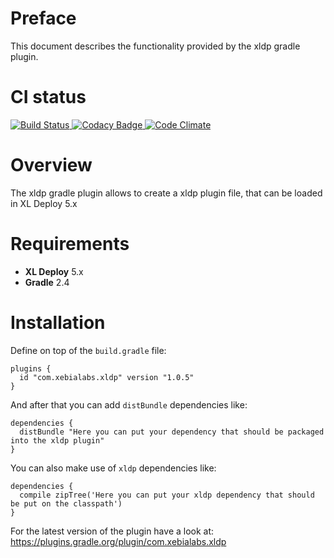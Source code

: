 # Preface #

This document describes the functionality provided by the xldp gradle plugin.

# CI status #

[![Build Status][xldp-gradle-travis-image] ][xldp-gradle-travis-url]
[![Codacy Badge][xldp-gradle-codacy-image] ][xldp-gradle-codacy-url]
[![Code Climate][xldp-gradle-code-climate-image] ][xldp-gradle-code-climate-url]

[xldp-gradle-travis-image]: https://travis-ci.org/xebialabs-community/xldp-gradle-plugin.svg?branch=master
[xldp-gradle-travis-url]: https://travis-ci.org/xebialabs-community/xldp-gradle-plugin
[xldp-gradle-codacy-image]: https://api.codacy.com/project/badge/Grade/845a5c0ceff748c38df1dc7640f37e9c
[xldp-gradle-codacy-url]: https://www.codacy.com/app/joris-dewinne/xld-gradle-plugin
[xldp-gradle-code-climate-image]: https://codeclimate.com/github/xebialabs-community/xldp-gradle-plugin/badges/gpa.svg
[xldp-gradle-code-climate-url]: https://codeclimate.com/github/xebialabs-community/xldp-gradle-plugin


# Overview #

The xldp gradle plugin allows to create a xldp plugin file, that can be loaded in XL Deploy 5.x

# Requirements #

* **XL Deploy** 5.x
* **Gradle** 2.4

# Installation #

Define on top of the `build.gradle` file:

```
plugins {
  id "com.xebialabs.xldp" version "1.0.5"
}
```

And after that you can add `distBundle` dependencies like:

```
dependencies {
  distBundle "Here you can put your dependency that should be packaged into the xldp plugin"
}
```

You can also make use of `xldp` dependencies like:

```
dependencies {
  compile zipTree('Here you can put your xldp dependency that should be put on the classpath')
}
```

For the latest version of the plugin have a look at:
https://plugins.gradle.org/plugin/com.xebialabs.xldp

